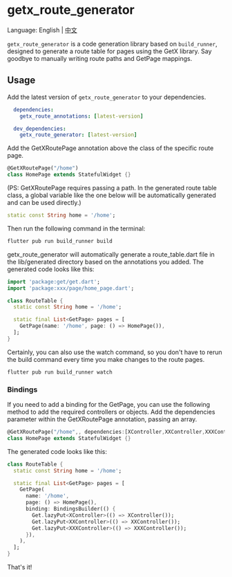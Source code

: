 # getx_route_generator
Language: English | [中文](README_CN.md)

`getx_route_generator` is a code generation library based on `build_runner`, designed to generate a route table for pages using the GetX library. Say goodbye to manually writing route paths and GetPage mappings.

## Usage
Add the latest version of `getx_route_generator` to your dependencies.
``` yaml
  dependencies: 
    getx_route_annotations: [latest-version]

  dev_dependencies:                    
    getx_route_generator: [latest-version]  
```
Add the GetXRoutePage annotation above the class of the specific route page.

``` dart
@GetXRoutePage("/home")
class HomePage extends StatefulWidget {}
```
(PS: GetXRoutePage requires passing a path. In the generated route table class, a global variable like the one below will be automatically generated and can be used directly.)

``` dart
static const String home = '/home';
```
Then run the following command in the terminal:

``` bash
flutter pub run build_runner build
```
getx_route_generator will automatically generate a route_table.dart file in the lib/generated directory based on the annotations you added. The generated code looks like this:

``` dart
import 'package:get/get.dart';
import 'package:xxx/page/home_page.dart';

class RouteTable {
  static const String home = '/home';

  static final List<GetPage> pages = [
    GetPage(name: '/home', page: () => HomePage()),
  ];
}
```

Certainly, you can also use the watch command, so you don't have to rerun the build command every time you make changes to the route pages.
```  
flutter pub run build_runner watch
```
### Bindings
If you need to add a binding for the GetPage, you can use the following method to add the required controllers or objects. Add the dependencies parameter within the GetXRoutePage annotation, passing an array.
 ``` dart 
@GetXRoutePage("/home",, dependencies:[XController,XXController,XXXController])    
class HomePage extends StatefulWidget {}    
```
The generated code looks like this:
``` dart
class RouteTable {
  static const String home = '/home';

  static final List<GetPage> pages = [
    GetPage(
      name: '/home',
      page: () => HomePage(),
      binding: BindingsBuilder(() {
        Get.lazyPut<XController>(() => XController());
        Get.lazyPut<XXController>(() => XXController());
        Get.lazyPut<XXXController>(() => XXXController());
      }),
    ),
  ];
}

```
That's it!